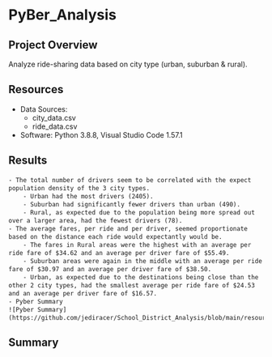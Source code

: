 # PyBer_Analysis

## Project Overview
Analyze ride-sharing data based on city type (urban, suburban & rural).

## Resources
- Data Sources: 
	- city_data.csv
	- ride_data.csv
- Software: Python 3.8.8, Visual Studio Code 1.57.1

## Results
	- The total number of drivers seem to be correlated with the expect population density of the 3 city types.
		- Urban had the most drivers (2405).
		- Suburban had significantly fewer drivers than urban (490).
		- Rural, as expected due to the population being more spread out over a larger area, had the fewest drivers (78).
	- The average fares, per ride and per driver, seemed proportionate based on the distance each ride would expectantly would be.
		- The fares in Rural areas were the highest with an average per ride fare of $34.62 and an average per driver fare of $55.49.
		- Suburban areas were again in the middle with an average per ride fare of $30.97 and an average per driver fare of $38.50.
		- Urban, as expected due to the destinations being close than the other 2 city types, had the smallest average per ride fare of $24.53 and an average per driver fare of $16.57.
	- Pyber Summary
	![Pyber Summary](https://github.com/jediracer/School_District_Analysis/blob/main/resources/Original%20District%20Summary.png)

## Summary